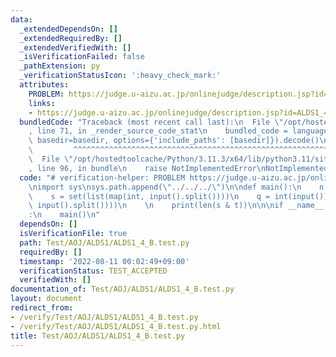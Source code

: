 ```yaml
---
data:
  _extendedDependsOn: []
  _extendedRequiredBy: []
  _extendedVerifiedWith: []
  _isVerificationFailed: false
  _pathExtension: py
  _verificationStatusIcon: ':heavy_check_mark:'
  attributes:
    PROBLEM: https://judge.u-aizu.ac.jp/onlinejudge/description.jsp?id=ALDS1_4_B
    links:
    - https://judge.u-aizu.ac.jp/onlinejudge/description.jsp?id=ALDS1_4_B
  bundledCode: "Traceback (most recent call last):\n  File \"/opt/hostedtoolcache/Python/3.11.3/x64/lib/python3.11/site-packages/onlinejudge_verify/documentation/build.py\"\
    , line 71, in _render_source_code_stat\n    bundled_code = language.bundle(stat.path,\
    \ basedir=basedir, options={'include_paths': [basedir]}).decode()\n          \
    \         ^^^^^^^^^^^^^^^^^^^^^^^^^^^^^^^^^^^^^^^^^^^^^^^^^^^^^^^^^^^^^^^^^^^^^^^^^^^^^^^^^\n\
    \  File \"/opt/hostedtoolcache/Python/3.11.3/x64/lib/python3.11/site-packages/onlinejudge_verify/languages/python.py\"\
    , line 96, in bundle\n    raise NotImplementedError\nNotImplementedError\n"
  code: "# verification-helper: PROBLEM https://judge.u-aizu.ac.jp/onlinejudge/description.jsp?id=ALDS1_4_B\n\
    \nimport sys\nsys.path.append(\"../../../\")\n\ndef main():\n    n = int(input())\n\
    \    s = set(list(map(int, input().split())))\n    q = int(input())\n    t = set(list(map(int,\
    \ input().split())))\n    \n    print(len(s & t))\n\n\nif __name__ == \"__main__\"\
    :\n    main()\n"
  dependsOn: []
  isVerificationFile: true
  path: Test/AOJ/ALDS1/ALDS1_4_B.test.py
  requiredBy: []
  timestamp: '2022-08-11 00:02:49+09:00'
  verificationStatus: TEST_ACCEPTED
  verifiedWith: []
documentation_of: Test/AOJ/ALDS1/ALDS1_4_B.test.py
layout: document
redirect_from:
- /verify/Test/AOJ/ALDS1/ALDS1_4_B.test.py
- /verify/Test/AOJ/ALDS1/ALDS1_4_B.test.py.html
title: Test/AOJ/ALDS1/ALDS1_4_B.test.py
---
```

